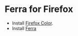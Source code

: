 # Ferra for Firefox

 - Install [Firefox Color](https://addons.mozilla.org/en-GB/firefox/addon/firefox-color/).
 - Install [Ferra](https://color.firefox.com/?theme=XQAAAAI1BAAAAAAAAABBqYhm849SCicxcUcPX38oKRicm6da8pK4Xa7pPY3AdamLvGn_Jr5VKG8xoZRLcn9za5T4t3kkqPlwZOnpWKNjmclrJfCk31E5xMNS0Rrw-kVTDBVwxjP07vRApWCXj9uHfZBxxgWBpXUTqLB14e4faOrOV6MMOp7aFgNCSdAn0ZGmyoegGhY-qlOVHGa67cmC1JQNkpU8K-6KjS3ArypV2pB-aBSQM4xcqqo0pkqAsgxi8Qc6wJP5sjK8MAvQIHV_mWIUfeVk2IZvIGBXIm6XbwL5C69j14Gknd1HoeR77xJAgt2EMFcg9BiSXdl6dvGjtX7DDtZkObyVa7UH53-IxquZKGzpaSNRRTvukxfs-Djk5wQV3pVWAF2OsUxsxxGncpLbb4dRIhaypQ2NCi-1wUwsvCcuWzIypIjnOTpednF5BfrMSierELPtUkmaO1AuKd20QcsnGC6ND94aVBI2FsrEP6GoxiBmhWiwZ5cQcWrtoZJwB3o94YnhczM2Tl6jY4t7hwVhB8_pGhJ4bY3NcDnOOlfqngjpt0s_-tsHqQ)
